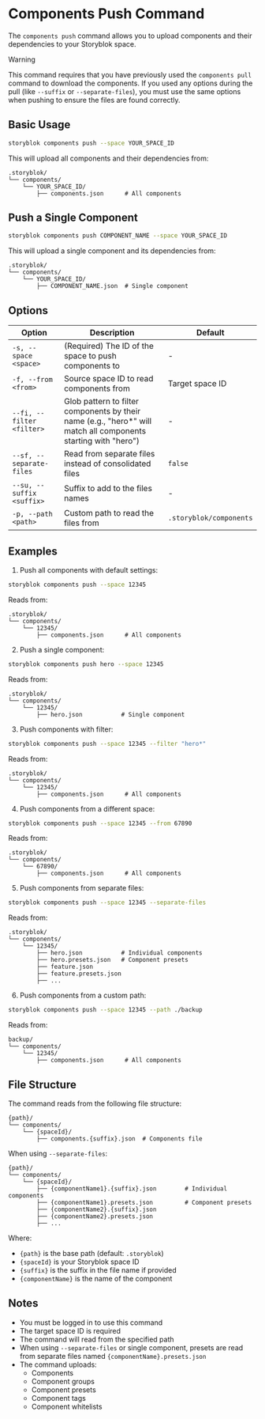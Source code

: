 # Components Push Command

The `components push` command allows you to upload components and their dependencies to your Storyblok space.

> [!WARNING]
> This command requires that you have previously used the `components pull` command to download the components. If you used any options during the pull (like `--suffix` or `--separate-files`), you must use the same options when pushing to ensure the files are found correctly.

## Basic Usage

```bash
storyblok components push --space YOUR_SPACE_ID
```

This will upload all components and their dependencies from:
```
.storyblok/
└── components/
    └── YOUR_SPACE_ID/
        ├── components.json      # All components
```

## Push a Single Component

```bash
storyblok components push COMPONENT_NAME --space YOUR_SPACE_ID
```

This will upload a single component and its dependencies from:
```
.storyblok/
└── components/
    └── YOUR_SPACE_ID/
        ├── COMPONENT_NAME.json  # Single component
```

## Options

| Option | Description | Default |
|--------|-------------|---------|
| `-s, --space <space>` | (Required) The ID of the space to push components to | - |
| `-f, --from <from>` | Source space ID to read components from | Target space ID |
| `--fi, --filter <filter>` | Glob pattern to filter components by their name (e.g., "hero*" will match all components starting with "hero") | - |
| `--sf, --separate-files` | Read from separate files instead of consolidated files | `false` |
| `--su, --suffix <suffix>` | Suffix to add to the files names | - |
| `-p, --path <path>` | Custom path to read the files from | `.storyblok/components` |

## Examples

1. Push all components with default settings:
```bash
storyblok components push --space 12345
```
Reads from:
```
.storyblok/
└── components/
    └── 12345/
        ├── components.json      # All components
```

2. Push a single component:
```bash
storyblok components push hero --space 12345
```
Reads from:
```
.storyblok/
└── components/
    └── 12345/
        ├── hero.json           # Single component
```

3. Push components with filter:
```bash
storyblok components push --space 12345 --filter "hero*"
```
Reads from:
```
.storyblok/
└── components/
    └── 12345/
        ├── components.json      # All components
```

4. Push components from a different space:
```bash
storyblok components push --space 12345 --from 67890
```
Reads from:
```
.storyblok/
└── components/
    └── 67890/
        ├── components.json      # All components
```

5. Push components from separate files:
```bash
storyblok components push --space 12345 --separate-files
```
Reads from:
```
.storyblok/
└── components/
    └── 12345/
        ├── hero.json           # Individual components
        ├── hero.presets.json   # Component presets
        ├── feature.json
        ├── feature.presets.json
        ├── ...
```

6. Push components from a custom path:
```bash
storyblok components push --space 12345 --path ./backup
```
Reads from:
```
backup/
└── components/
    └── 12345/
        ├── components.json      # All components
```

## File Structure

The command reads from the following file structure:
```
{path}/
└── components/
    └── {spaceId}/
        ├── components.{suffix}.json  # Components file
```

When using `--separate-files`:
```
{path}/
└── components/
    └── {spaceId}/
        ├── {componentName1}.{suffix}.json        # Individual components
        ├── {componentName1}.presets.json         # Component presets
        ├── {componentName2}.{suffix}.json
        ├── {componentName2}.presets.json
        ├── ...
```

Where:
- `{path}` is the base path (default: `.storyblok`)
- `{spaceId}` is your Storyblok space ID
- `{suffix}` is the suffix in the file name if provided
- `{componentName}` is the name of the component

## Notes

- You must be logged in to use this command
- The target space ID is required
- The command will read from the specified path
- When using `--separate-files` or single component, presets are read from separate files named `{componentName}.presets.json`
- The command uploads:
  - Components
  - Component groups
  - Component presets
  - Component tags
  - Component whitelists